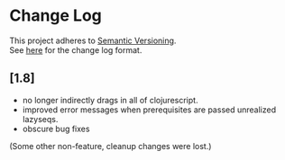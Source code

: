 # Change Log
This project adheres to [Semantic Versioning](http://semver.org/).       
See [here](http://keepachangelog.com/) for the change log format. 

## [1.8]
- no longer indirectly drags in all of clojurescript.
- improved error messages when prerequisites are passed unrealized lazyseqs.
- obscure bug fixes

(Some other non-feature, cleanup changes were lost.)
